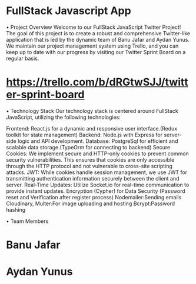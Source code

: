 # FullStack Javascript App

• Project Overview
Welcome to our FullStack JavaScript Twitter Project! The goal of this project is to create a robust and comprehensive Twitter-like application that is led by the dynamic team of Banu Jafar and Aydan Yunus. We maintain our project management system using Trello, and you can keep up to date with our progress by visiting our Twitter Sprint Board on a regular basis.

# https://trello.com/b/dRGtwSJJ/twitter-sprint-board

• Technology Stack
Our technology stack is centered around FullStack JavaScript, utilizing the following technologies:

Frontend: React.js for a dynamic and responsive user interface.(Redux toolkit for state management)
Backend: Node.js with Express for server-side logic and API development.
Database: PostgreSql for efficient and scalable data storage.(TypeOrm for connecting to backend)
Secure Cookies: We implement secure and HTTP-only cookies to prevent common security vulnerabilities. This ensures that cookies are only accessible through the HTTP protocol and not vulnerable to cross-site scripting attacks.
JWT: While cookies handle session management, we use JWT for transmitting authentication information securely between the client and server.
Real-Time Updates: Utilize Socket.io for real-time communication to provide instant updates.
Encryption (Cypher) for Data Security (Password reset and Verification after register process)
Nodemailer:Sending emails
Cloudinary, Multer:For image uploading and hosting
Bcrypt:Password hashing

• Team Members
# Banu Jafar
# Aydan Yunus



